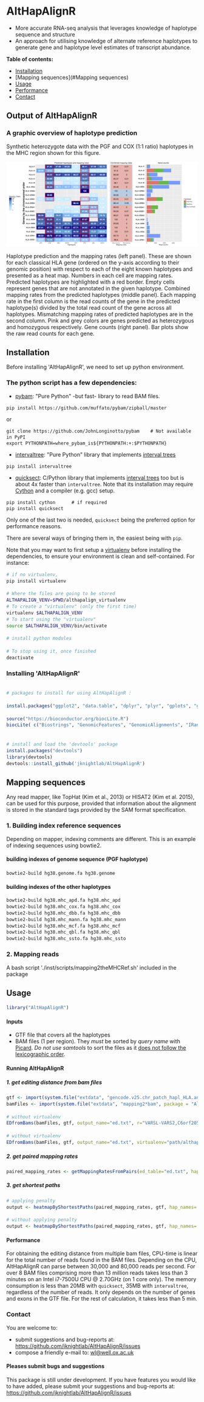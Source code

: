 # AltHapAlignR

* More accurate RNA-seq analysis that leverages knowledge of haplotype sequence and structure
* An approach for utilising knowledge of alternate reference haplotypes to generate gene and haplotype level estimates of transcript abundance. 




**Table of contents:**

* [Installation](#installation)
* [Mapping sequences](#Mapping sequences)
* [Usage](#usage)
* [Performance ](#performance)
* [Contact](#contact)



## Output of AltHapAlignR

### A graphic overview of haplotype prediction
Synthetic heterozygote data with the PGF and COX (1:1 ratio) haplotypes in the MHC region shown for this figure.

![](./img/output.png)


Haplotype prediction and the mapping rates (left panel). These are shown for each classical HLA gene (ordered on the y-axis according to their genomic position) with respect to each of the eight known haplotypes and presented as a heat map. Numbers in each cell are mapping rates. Predicted haplotypes are highlighted with a red border. Empty cells represent genes that are not annotated in the given haplotype. Combined mapping rates from the predicted haplotypes (middle panel). Each mapping rate in the first column is the read counts of the gene in the predicted haplotype(s) divided by the total read count of the gene across all haplotypes. Mismatching mapping rates of predicted haplotypes are in the second column. Pink and grey colors are genes predicted as heterozygous and homozygous respectively. Gene counts (right panel). Bar plots show the raw read counts for each gene.  



## Installation

Before installing 'AltHapAlignR', we need to set up python environment. 

### The python script has a few dependencies:

* [pybam](https://github.com/JohnLonginotto/pybam): "Pure Python" -but
  fast- library to read BAM files. 


```
pip install https://github.com/muffato/pybam/zipball/master
```
or
```
git clone https://github.com/JohnLonginotto/pybam    # Not available in PyPI
export PYTHONPATH=where_pybam_is${PYTHONPATH:+:$PYTHONPATH}

```
* [intervaltree](https://pypi.python.org/pypi/intervaltree): "Pure Python"
  library that implements [interval trees](https://en.wikipedia.org/wiki/Interval_tree)
```
pip install intervaltree
```
  
* [quicksect](https://pypi.python.org/pypi/quicksect): C/Python library
  that implements [interval trees](https://en.wikipedia.org/wiki/Interval_tree)
  too but is about 4x faster than `intervaltree`. Note that its
  installation may require [Cython](https://pypi.python.org/pypi/Cython)
  and a compiler (e.g. gcc) setup.
```
pip install cython      # if required
pip install quicksect
```
Only one of the last two is needed, `quicksect` being the preferred
option for performance reasons.

There are several ways of bringing them in, the easiest being with `pip`.

Note that you may want to first setup a [virtualenv](https://virtualenv.pypa.io)
before installing the dependencies, to ensure your environment is clean and
self-contained. For instance:

```sh
# if no virtualenv, 
pip install virtualenv

# Where the files are going to be stored
ALTHAPALIGN_VENV=$PWD/althapalign_virtualenv
# To create a "virtualenv" (only the first time)
virtualenv $ALTHAPALIGN_VENV
# To start using the "virtualenv"
source $ALTHAPALIGN_VENV/bin/activate

# install python modules

# To stop using it, once finished
deactivate
```


### Installing 'AltHapAlignR'

```R

# packages to install for using AltHapAlignR :

install.packages("ggplot2", "data.table", "dplyr", "plyr", "gplots", "grid", "gridExtra", "igraph", "reshape2", "doParallel", "foreach" , "sqldf")

source("https://bioconductor.org/biocLite.R")
biocLite( c("Biostrings", "GenomicFeatures", "GenomicAlignments", "IRanges", "GenomicRanges", "Rsamtools", "rtracklayer") )


# install and load the 'devtools' package
install.packages("devtools")
library(devtools)
devtools::install_github('jknightlab/AltHapAlignR')

```



## Mapping sequences

Any read mapper, like TopHat (Kim et al., 2013) or HISAT2 (Kim et al. 2015), can be used for this purpose, provided that information about the alignment is stored in the standard tags provided by the SAM format specification. 


### 1. Building index reference sequences

Depending on mapper, indexing comments are different. This is an example of indexing sequences using bowtie2. 


####  building indexes of genome sequence (PGF haplotype)
`bowtie2-build hg38.genome.fa hg38.genome`
  
####   building indexes of the other haplotypes 
```bash
bowtie2-build hg38.mhc_apd.fa hg38.mhc_apd
bowtie2-build hg38.mhc_cox.fa hg38.mhc_cox
bowtie2-build hg38.mhc_dbb.fa hg38.mhc_dbb
bowtie2-build hg38.mhc_mann.fa hg38.mhc_mann
bowtie2-build hg38.mhc_mcf.fa hg38.mhc_mcf
bowtie2-build hg38.mhc_qbl.fa hg38.mhc_qbl
bowtie2-build hg38.mhc_ssto.fa hg38.mhc_ssto
```


### 2. Mapping reads

A bash script './inst/scripts/mapping2theMHCRef.sh' included in the package 




## Usage


```R
library("AltHapAlignR")

```


#### Inputs

* GTF file that covers all the haplotypes
* BAM files (1 per region). They *must* be sorted by *query name* with
  [Picard](http://broadinstitute.github.io/picard/). *Do not use samtools*
  to sort the files as it [does not follow the lexicographic
  order](https://github.com/samtools/hts-specs/issues/5).


#### Running AltHapAlignR

##### 1. get editing distance from bam files

```R
gtf <- import(system.file("extdata", "gencode.v25.chr_patch_hapl_HLA.annotation.gtf", package = "AltHapAlignR"))
bamFiles <- import(system.file("extdata", "mapping2*bam", package = "AltHapAlignR"))

# without virtualenv
EDfromBams(bamFiles, gtf, output_name="ed.txt", r="VARSL-VARS2,C6orf205-MUC21")

# without virtualenv
EDfromBams(bamFiles, gtf, output_name="ed.txt", virtualenv="path/althapalign_virtualenv", r="VARSL-VARS2,C6orf205-MUC21")

```

##### 2. get paired mapping rates

```R
paired_mapping_rates <- getMappingRatesFromPairs(ed_table="ed.txt", hap_names=c("apd", "cox", "dbb", "mann", "mcf", "pgf", "qbl", "ssto"), read_length=50)
```

##### 3. get shortest paths

```R
# applying penalty
output <- heatmapByShortestPaths(paired_mapping_rates, gtf, hap_names= c("apd", "cox", "dbb", "mann", "mcf", "pgf", "qbl", "ssto"), penalty=1, sample_name="penalty0")

# without applying penalty
output <- heatmapByShortestPaths(paired_mapping_rates, gtf, hap_names= c("apd", "cox", "dbb", "mann", "mcf", "pgf", "qbl", "ssto"), penalty=0, sample_name="penalty0")

```



#### Performance

For obtaining the editing distance from multiple bam files, CPU-time is linear for the total number of reads found in the BAM files. Depending on the CPU, AltHapAlignR can parse between 30,000 and 80,000 reads per second. For over 8 BAM files comprising more than 13 million reads takes less than 3 minutes on an Intel i7-7500U CPU @ 2.70GHz (on 1 core only). The memory consumption is less than 20MB with `quicksect`, 35MB with `intervaltree`, regardless of the number of reads. It only depends on the number of genes and exons in the GTF file. For the rest of calculation, it takes less than 5 min.


### Contact

You are welcome to:

* submit suggestions and bug-reports at: <https://github.com/jknightlab/AltHapAlignR/issues>
* compose a friendly e-mail to: <wl@well.ox.ac.uk>



#### Pleases submit bugs and suggestions

This package is still under development. If you have features you would like to have added, please submit your suggestions and bug-reports at: <https://github.com/jknightlab/AltHapAlignR/issues>

